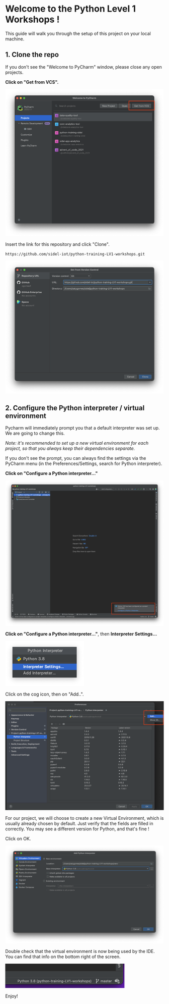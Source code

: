 # Welcome to the Python Level 1 Workshops ! 

This guide will walk you through the setup of this project on your local machine. 


## 1. Clone the repo

If you don't see the "Welcome to PyCharm" window, please close any open projects. 

**Click on "Get from VCS".**

![Open PyCharm](images/clone-project-1.png)

Insert the link for this repository and click "Clone".
```
https://github.com/sidel-iot/python-training-LV1-workshops.git
```

![Get from VCS](images/clone-project-2.png)

## 2. Configure the Python interpreter / virtual environment

Pycharm will immediately prompt you that a default interpreter was set up. 
We are going to change this. 


_Note: it's recommended to set up a new virtual environment for each project, 
so that you always keep their dependencies separate._

If you don't see the prompt, you can always find the settings via the PyCharm menu (in the Preferences/Settings, search for Python interpreter).

**Click on "Configure a Python interpreter..."**

![PyCharm prompt to change interpreter](images/clone-project-3.png)

**Click on "Configure a Python interpreter..."**, then **Interpreter Settings...**

![Python Interpreter settings](images/setup-interpreter-1.png)

Click on the cog icon, then on "Add..". 

![Add new interpreter](images/setup-interpreter-2.png)

For our project, we will choose to create a new Virtual Environment, which is usually already chosen by default.
Just verify that the fields are filled in correctly. You may see a different version for Python, and that's fine ! 

Click on OK. 

![Create venv](images/setup-interpreter-3.png)


Double check that the virtual environment is now being used by the IDE. You can find that info on the bottom right of the screen. 

![Verify interpreter](images/setup-interpreter-4.png)

Enjoy!


